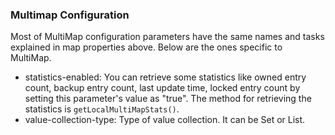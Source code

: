 
### Multimap Configuration

Most of MultiMap configuration parameters have the same names and tasks explained in map properties above. Below are the ones specific to MultiMap.

- statistics-enabled: You can retrieve some statistics like owned entry count, backup entry count, last update time, locked entry count by setting this parameter's value as "true". The method for retrieving the statistics is `getLocalMultiMapStats()`.
- value-collection-type: Type of value collection. It can be Set or List.


